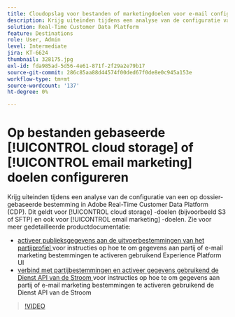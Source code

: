 ```yaml
---
title: Cloudopslag voor bestanden of marketingdoelen voor e-mail configureren
description: Krijg uiteinden tijdens een analyse van de configuratie van een op dossier-gebaseerde bestemming in Adobe Real-Time CDP. Dit geldt voor cloudopslagbestemmingen (bijvoorbeeld S3 of SFTP) en ook voor marketingbestemmingen via e-mail.
solution: Real-Time Customer Data Platform
feature: Destinations
role: User, Admin
level: Intermediate
jira: KT-6624
thumbnail: 328175.jpg
exl-id: fda985ad-5d56-4e61-871f-2f29a2e79b17
source-git-commit: 286c85aa88d44574f00ded67f0de8e0c945a153e
workflow-type: tm+mt
source-wordcount: '137'
ht-degree: 0%

---
```


# Op bestanden gebaseerde [!UICONTROL cloud storage] of [!UICONTROL email marketing] doelen configureren

Krijg uiteinden tijdens een analyse van de configuratie van een op dossier-gebaseerde bestemming in Adobe Real-Time Customer Data Platform (CDP). Dit geldt voor [!UICONTROL cloud storage] -doelen (bijvoorbeeld S3 of SFTP) en ook voor [!UICONTROL email marketing] -doelen. Zie voor meer gedetailleerde productdocumentatie:

* [ activeer publieksgegevens aan de uitvoerbestemmingen van het partijprofiel ](https://experienceleague.adobe.com/docs/experience-platform/destinations/ui/activate/activate-batch-profile-destinations.html) voor instructies op hoe te om gegevens aan partij of e-mail marketing bestemmingen te activeren gebruikend Experience Platform UI
* [ verbind met partijbestemmingen en activeer gegevens gebruikend de Dienst API van de Stroom ](https://experienceleague.adobe.com/docs/experience-platform/destinations/api/connect-activate-batch-destinations.html) voor instructies op hoe te om gegevens aan partij of e-mail marketing bestemmingen te activeren gebruikend de Dienst API van de Stroom

>[!VIDEO](https://video.tv.adobe.com/v/328175/?learn=on&enablevpops)
